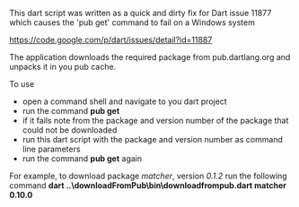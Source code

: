 This dart script was written as a quick and dirty fix for Dart issue 11877 which causes the 'pub get' command to fail on a Windows system

https://code.google.com/p/dart/issues/detail?id=11887

The application downloads the required package from pub.dartlang.org and unpacks it in you pub cache.

To use
* open a command shell and navigate to you dart project
* run the command **pub get**
* if it fails note from the package and version number of the package that could not be downloaded
* run this dart script with the package and version number as command line parameters
* run the command **pub get** again

For example, to download package *matcher*, version *0.1.2* run the following command **dart ..\downloadFromPub\bin\downloadfrompub.dart matcher 0.10.0** 
